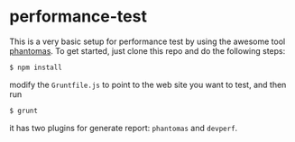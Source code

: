 performance-test
================

This is a very basic setup for performance test by using the awesome tool [phantomas](https://github.com/macbre/phantomas). To get
started, just clone this repo and do the following steps:

```sh
$ npm install
```

modify the `Gruntfile.js` to point to the web site you want to test, and then run

```sh
$ grunt
```

it has two plugins for generate report: `phantomas` and `devperf`.
